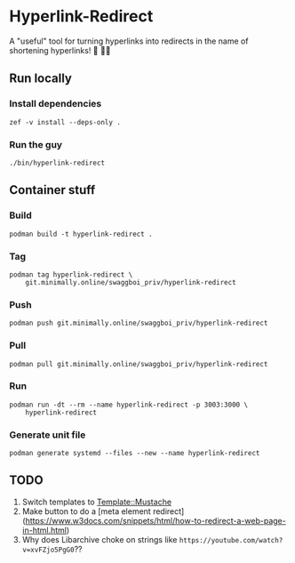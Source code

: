 # Hyperlink-Redirect

A "useful" tool for turning hyperlinks into redirects in the name of shortening hyperlinks! 🧠 🧑‍🔬

## Run locally

### Install dependencies

    zef -v install --deps-only .

### Run the guy

    ./bin/hyperlink-redirect

## Container stuff

### Build

    podman build -t hyperlink-redirect .

### Tag

    podman tag hyperlink-redirect \
        git.minimally.online/swaggboi_priv/hyperlink-redirect

### Push

    podman push git.minimally.online/swaggboi_priv/hyperlink-redirect

### Pull

    podman pull git.minimally.online/swaggboi_priv/hyperlink-redirect

### Run

    podman run -dt --rm --name hyperlink-redirect -p 3003:3000 \
        hyperlink-redirect

### Generate unit file

    podman generate systemd --files --new --name hyperlink-redirect

## TODO

1. Switch templates to
   [Template::Mustache](https://github.com/softmoth/raku-Template-Mustache)
1. Make button to do a [meta element redirect]
   (https://www.w3docs.com/snippets/html/how-to-redirect-a-web-page-in-html.html)
1. Why does Libarchive choke on strings like
   `https://youtube.com/watch?v=xvFZjo5PgG0`??
